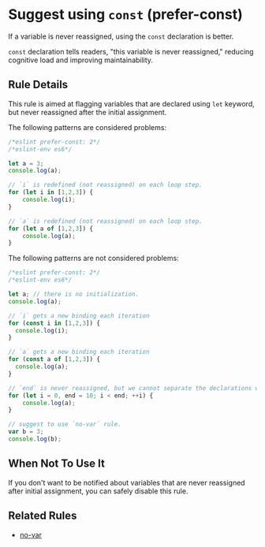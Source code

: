 # Suggest using `const` (prefer-const)

If a variable is never reassigned, using the `const` declaration is better.

`const` declaration tells readers, "this variable is never reassigned," reducing cognitive load and improving maintainability.

## Rule Details

This rule is aimed at flagging variables that are declared using `let` keyword, but never reassigned after the initial assignment.

The following patterns are considered problems:

```js
/*eslint prefer-const: 2*/
/*eslint-env es6*/

let a = 3;
console.log(a);

// `i` is redefined (not reassigned) on each loop step.
for (let i in [1,2,3]) {
    console.log(i);
}

// `a` is redefined (not reassigned) on each loop step.
for (let a of [1,2,3]) {
    console.log(a);
}
```

The following patterns are not considered problems:

```js
/*eslint prefer-const: 2*/
/*eslint-env es6*/

let a; // there is no initialization.
console.log(a);

// `i` gets a new binding each iteration
for (const i in [1,2,3]) {
  console.log(i);
}

// `a` gets a new binding each iteration
for (const a of [1,2,3]) {
  console.log(a);
}

// `end` is never reassigned, but we cannot separate the declarations without modifying the scope.
for (let i = 0, end = 10; i < end; ++i) {
    console.log(a);
}

// suggest to use `no-var` rule.
var b = 3;
console.log(b);
```

## When Not To Use It

If you don't want to be notified about variables that are never reassigned after initial assignment, you can safely disable this rule.

## Related Rules

* [no-var](no-var.md)
